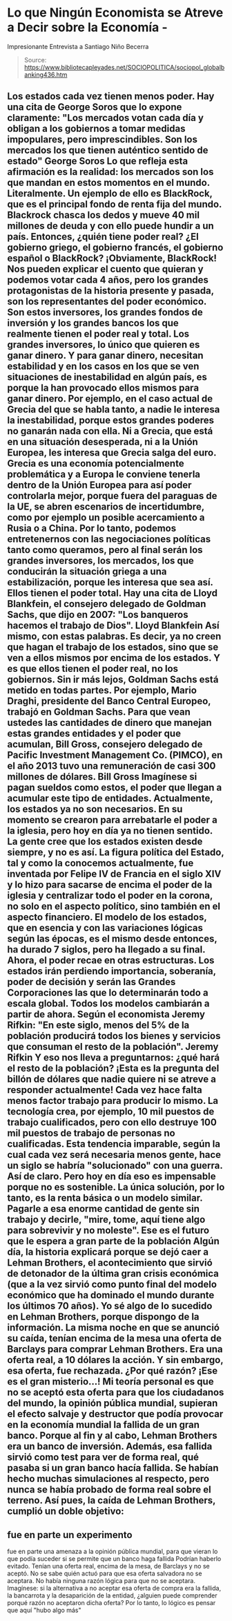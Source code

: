 # Lo que Ningún Economista se Atreve a Decir sobre la Economía - 
Impresionante Entrevista a Santiago Niño Becerra

> Source: https://www.bibliotecapleyades.net/SOCIOPOLITICA/sociopol_globalbanking436.htm

Los estados cada vez tienen menos poder.
Hay una cita de
George Soros que lo expone
claramente:
"Los mercados votan cada día y
obligan a los gobiernos a tomar medidas impopulares, pero
imprescindibles. Son los mercados los que tienen auténtico
sentido de estado"
George Soros
Lo que refleja esta afirmación es la realidad: los mercados son
los que mandan en estos momentos en el mundo.
Literalmente.
Un ejemplo de ello es
BlackRock, que es el principal fondo de
renta fija del mundo. Blackrock chasca los
dedos y mueve 40 mil millones de deuda y con ello puede hundir a
un país.
Entonces, ¿quién tiene poder real? ¿El gobierno griego, el
gobierno francés, el gobierno español o BlackRock?
¡Obviamente,
BlackRock!
Nos pueden explicar el cuento que quieran y podemos votar cada 4
años, pero los grandes protagonistas de la historia presente y
pasada, son los representantes del poder económico.
Son estos inversores, los grandes fondos de inversión y los
grandes bancos los que realmente tienen el poder real y total.
Los grandes inversores, lo único que quieren es ganar dinero. Y
para ganar dinero, necesitan estabilidad
y en los casos en los
que se ven situaciones de inestabilidad en algún país, es porque
la han provocado ellos mismos para ganar dinero.
Por ejemplo, en el caso actual de Grecia del que se habla tanto,
a nadie le interesa la inestabilidad, porque estos grandes
poderes no ganarán nada con ella.
Ni a Grecia, que está en una situación desesperada, ni a la
Unión Europea, les interesa que Grecia salga del euro.
Grecia es una economía potencialmente problemática y a Europa le
conviene tenerla dentro de la Unión Europea para así poder
controlarla mejor, porque fuera del paraguas de la UE, se abren
escenarios de incertidumbre, como por ejemplo un posible
acercamiento a Rusia o a China.
Por lo tanto, podemos entretenernos con las negociaciones
políticas tanto como queramos, pero al final serán los grandes
inversores, los mercados, los que conducirán la situación griega
a una estabilización, porque les interesa que sea así.
Ellos tienen el poder total.
Hay una cita de Lloyd Blankfein, el consejero delegado de
Goldman Sachs, que dijo en 2007:
"Los banqueros hacemos el
trabajo de Dios".
Lloyd Blankfein
Así mismo, con estas palabras.
Es decir, ya no creen que hagan el
trabajo de los estados, sino que se ven a ellos mismos por
encima de los estados. Y es que ellos tienen el poder real, no
los gobiernos.
Sin ir más lejos, Goldman Sachs está metido en todas partes.
Por ejemplo, Mario Draghi, presidente del Banco Central
Europeo, trabajó en Goldman Sachs.
Para que vean ustedes las cantidades de dinero que manejan estas
grandes entidades y el poder que acumulan, Bill Gross,
consejero delegado de Pacific Investment Management Co. (PIMCO),
en el año 2013 tuvo una remuneración de casi 300 millones de
dólares.
Bill Gross
Imagínese si pagan sueldos como estos, el poder que llegan a
acumular este tipo de entidades.
Actualmente, los estados ya no son necesarios. En su momento se
crearon para arrebatarle el poder a la iglesia, pero hoy en día
ya no tienen sentido.
La gente cree que los estados existen desde siempre, y no es
así.
La figura política del Estado, tal y como la conocemos
actualmente, fue inventada por Felipe IV de Francia en el siglo
XIV y lo hizo para sacarse de encima el poder de la iglesia y
centralizar todo el poder en la corona, no solo en el aspecto
político, sino también en el aspecto financiero.
El modelo de los estados, que en esencia y con las variaciones
lógicas según las épocas, es el mismo desde entonces, ha durado
7 siglos, pero ha llegado a su final.
Ahora, el poder recae en otras estructuras. Los estados irán
perdiendo importancia, soberanía, poder de decisión y serán las
Grandes Corporaciones las que lo determinarán todo a escala
global.
Todos los modelos cambiarán a partir de ahora.
Según el economista Jeremy Rifkin:
"En este siglo, menos del 5% de
la población producirá todos los bienes y servicios que
consuman el resto de la población".
Jeremy Rifkin
Y eso nos lleva a preguntarnos:
¿qué hará el resto de la
población?
¡Esta es la pregunta del billón de
dólares que nadie quiere ni se atreve a responder actualmente!
Cada vez hace falta menos factor trabajo para producir lo mismo.
La tecnología crea, por ejemplo, 10 mil puestos de trabajo
cualificados, pero con ello destruye 100 mil puestos de trabajo
de personas no cualificadas.
Esta tendencia imparable, según la cual cada vez será necesaria
menos gente, hace un siglo se habría "solucionado" con una
guerra.
Así de claro. Pero hoy en día eso es impensable porque no es
sostenible.
La única solución, por lo tanto, es la renta básica o un modelo
similar. Pagarle a esa enorme cantidad de gente sin trabajo y
decirle,
"mire, tome, aquí tiene algo
para sobrevivir y no moleste".
Ese es el futuro que le espera a
gran parte de la población
Algún día, la historia explicará porque se dejó caer a Lehman
Brothers, el acontecimiento que sirvió de detonador de la última
gran crisis económica (que a la vez sirvió como punto final del
modelo económico que ha dominado el mundo durante los últimos 70
años).
Yo sé algo de lo sucedido en Lehman Brothers, porque dispongo de
la información.
La misma noche en que se anunció su caída, tenían encima de la
mesa una oferta de Barclays para comprar Lehman Brothers. Era
una oferta real, a 10 dólares la acción.
Y sin embargo, esa oferta, fue
rechazada.
¿Por qué razón? ¡Ese es el gran
misterio...!
Mi teoría personal es que no se aceptó esta oferta para que los
ciudadanos del mundo, la opinión pública mundial, supieran el
efecto salvaje y destructor que podía provocar en la economía
mundial la fallida de un gran banco.
Porque al fin y al cabo, Lehman
Brothers era un banco de inversión.
Además, esa fallida sirvió como test para ver de forma real, qué
pasaba si un gran banco hacía fallida. Se habían hecho muchas
simulaciones al respecto, pero nunca se había probado de forma
real sobre el terreno.
Así pues, la caída de Lehman Brothers, cumplió un doble
objetivo:
-
fue en parte un experimento
-
fue en parte una amenaza a
la opinión pública mundial, para que vieran lo que podía
suceder si se permite que un banco haga fallida
Podrían haberlo evitado. Tenían una
oferta real, encima de la mesa, de Barclays y no se aceptó.
No se sabe quién actuó para que esa oferta salvadora no se
aceptara. No había ninguna razón lógica para que no se aceptara.
Imagínese:
si la alternativa a no aceptar
esa oferta de compra era la fallida, la bancarrota y la
desaparición de la entidad, ¿alguien puede comprender porqué
razón no aceptaron dicha oferta?
Por lo tanto, lo lógico es pensar
que aquí "hubo algo más"
